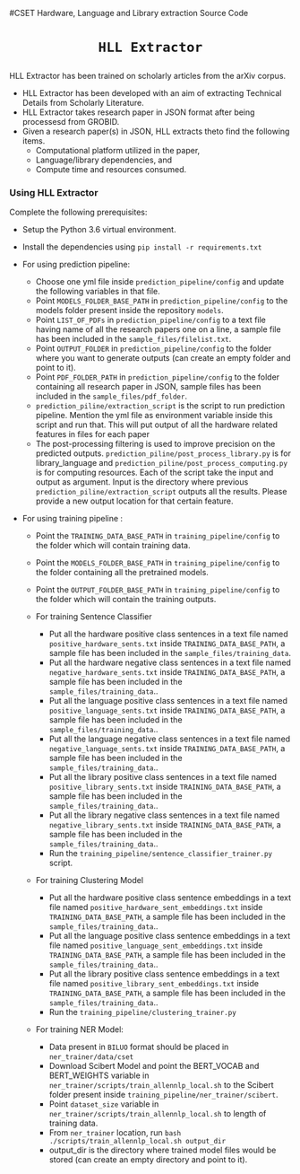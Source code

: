 #CSET Hardware, Language and Library extraction Source Code

# <p align=center>`HLL Extractor`</p>
HLL Extractor has been trained on scholarly articles from the arXiv corpus.

* HLL Extractor has been developed with an aim of extracting Technical Details from Scholarly Literature.
* HLL Extractor takes research paper in JSON format after being processesd from GROBID. 
* Given a research paper(s) in JSON, HLL extracts theto find the following items.
   * Computational platform utilized in the paper, 
   * Language/library dependencies, and
   * Compute time and resources consumed.
   
<!-- ### Downloading Trained Models

* `[Sentence Classification Model]`
    * Hardware Sentence Classifier
    * Language Sentence Classifier
    * Library Sentence Classifier
* `[CLustering Model]`
    * Hardware Clustering Model
    * Language Clustering Model
    * Library Clustering Model
* `[NER Model]` 
    * HLL NER Model
    * HLL NER Model identifies following entities from a sentence. 
        * Hardware Platform
        * Hardware Resources
        * Compute Time
        * Programming Language
        * Programming Library -->
        
### Using HLL Extractor

Complete the following prerequisites:

* Setup the Python 3.6 virtual environment.
* Install the dependencies using `pip install -r requirements.txt`

* For using prediction pipeline:
    * Choose one yml file inside `prediction_pipeline/config` and update the following variables in that file. 
    * Point `MODELS_FOLDER_BASE_PATH` in `prediction_pipeline/config` to the models folder present inside the repository `models`.
    * Point `LIST_OF_PDFs` in `prediction_pipeline/config` to a text file having name of all the research papers one on a line, a sample file has been included in the `sample_files/filelist.txt`.
    * Point `OUTPUT_FOLDER` in `prediction_pipeline/config` to the folder where you want to generate outputs (can create an empty folder and point to it).
    * Point `PDF_FOLDER_PATH` in `prediction_pipeline/config` to the folder containing all research paper in JSON, sample files has been included in the `sample_files/pdf_folder`.
    * `prediction_piline/extraction_script` is the script to run prediction pipeline. Mention 
    the yml file as environment variable inside this script and run that. This will put output of all the hardware related features in files for each paper
    * The post-processing filtering is used to improve precision on the predicted outputs. `prediction_piline/post_process_library.py` is for library_language and `prediction_piline/post_process_computing.py` is for computing resources. Each of the script take the input and output as argument. Input is the directory where previous `prediction_piline/extraction_script` outputs all the results. Please provide a new output location for that certain feature.
    
* For using training pipeline :
    * Point the `TRAINING_DATA_BASE_PATH` in `training_pipeline/config` to the folder which will contain training data.
    * Point the `MODELS_FOLDER_BASE_PATH` in `training_pipeline/config` to the folder containing all the pretrained models.
    * Point the `OUTPUT_FOLDER_BASE_PATH` in `training_pipeline/config` to the folder which will contain the training outputs.
    
    * For training Sentence Classifier
        * Put all the hardware positive class sentences in a text file named `positive_hardware_sents.txt` inside `TRAINING_DATA_BASE_PATH`, a sample file has been included in the `sample_files/training_data`.
        * Put all the hardware negative class sentences in a text file named `negative_hardware_sents.txt` inside `TRAINING_DATA_BASE_PATH`, a sample file has been included in the `sample_files/training_data`..
        * Put all the language positive class sentences in a text file named `positive_language_sents.txt` inside `TRAINING_DATA_BASE_PATH`, a sample file has been included in the `sample_files/training_data`.. 
        * Put all the language negative class sentences in a text file named `negative_language_sents.txt` inside `TRAINING_DATA_BASE_PATH`, a sample file has been included in the `sample_files/training_data`..
        * Put all the library positive class sentences in a text file named `positive_library_sents.txt` inside `TRAINING_DATA_BASE_PATH`, a sample file has been included in the `sample_files/training_data`..
        * Put all the library negative class sentences in a text file named `negative_library_sents.txt` inside `TRAINING_DATA_BASE_PATH`, a sample file has been included in the `sample_files/training_data`..
        * Run the `training_pipeline/sentence_classifier_trainer.py` script.
    
    * For training Clustering Model
        * Put all the hardware positive class sentence embeddings in a text file named `positive_hardware_sent_embeddings.txt` inside `TRAINING_DATA_BASE_PATH`, a sample file has been included in the `sample_files/training_data`..
        * Put all the language positive class sentence embeddings in a text file named `positive_language_sent_embeddings.txt` inside `TRAINING_DATA_BASE_PATH`, a sample file has been included in the `sample_files/training_data`.. 
        * Put all the library positive class sentence embeddings in a text file named `positive_library_sent_embeddings.txt` inside `TRAINING_DATA_BASE_PATH`, a sample file has been included in the `sample_files/training_data`..
        * Run the `training_pipeline/clustering_trainer.py` 
    
    * For training NER Model:
        * Data present in `BILUO` format should be placed in `ner_trainer/data/cset`
        * Download Scibert Model and point the BERT_VOCAB and BERT_WEIGHTS variable in `ner_trainer/scripts/train_allennlp_local.sh` to the Scibert folder present inside `training_pipeline/ner_trainer/scibert`.
        * Point `dataset_size` variable in `ner_trainer/scripts/train_allennlp_local.sh` to length of training data.
        * From `ner_trainer` location, run `bash ./scripts/train_allennlp_local.sh output_dir`
        * output_dir is the directory where trained model files would be stored (can create an empty directory and point to it).  